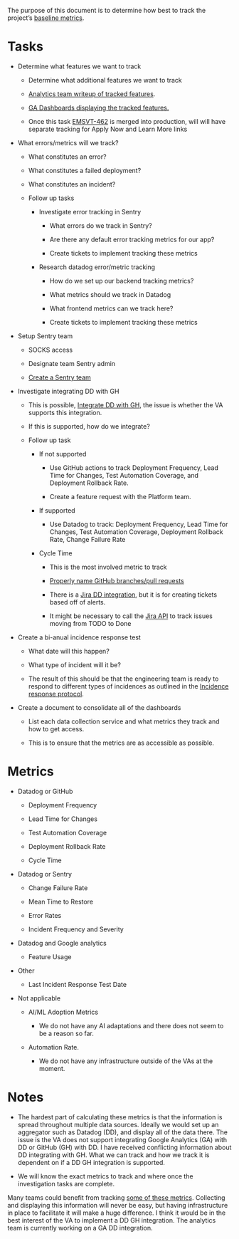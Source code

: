 The purpose of this document is to determine how best to track the project’s [baseline metrics](https://docs.google.com/spreadsheets/d/1thjziKGDsql-H0U7YhAMGI4M5ymZZ3LO8o-0cpD6Yfc/edit?gid=0#gid=0).

# Tasks

*   Determine what features we want to track
    
    *   Determine what additional features we want to track
        
    *   [Analytics team writeup of tracked features](https://docs.google.com/document/d/14jj6wEmqPiPrpMFX2Mq25aW8thvr1l9tbjB-iRe22W4/edit?tab=t.0).
        
    *   [GA Dashboards displaying the tracked features.](https://analytics.google.com/analytics/web/#/analysis/p419143770/edit/elcziEc8RiGSOmpQhEx5OA)
        
    *   Once this task [EMSVT-462](https://jira.devops.va.gov/browse/PTEMSVT-462) is merged into production, will will have separate tracking for Apply Now and Learn More links
        
*   What errors/metrics will we track?
    
    *   What constitutes an error?
        
    *   What constitutes a failed deployment?
        
    *   What constitutes an incident?
        
    *   Follow up tasks
        
        *   Investigate error tracking in Sentry
            
            *   What errors do we track in Sentry?
                
            *   Are there any default error tracking metrics for our app?
                
            *   Create tickets to implement tracking these metrics
                
        *   Research datadog error/metric tracking
            
            *   How do we set up our backend tracking metrics?
                
            *   What metrics should we track in Datadog
                
            *   What frontend metrics can we track here?
                
            *   Create tickets to implement tracking these metrics
                
*   Setup Sentry team
    
    *   SOCKS access
        
    *   Designate team Sentry admin
        
    *   [Create a Sentry team](https://depo-platform-documentation.scrollhelp.site/developer-docs/tracking-application-errors-with-sentry)
        
*   Investigate integrating DD with GH
    
    *   This is possible, [Integrate DD with GH](https://docs.datadoghq.com/integrations/github/), the issue is whether the VA supports this integration.
        
    *   If this is supported, how do we integrate?
        
    *   Follow up task
        
        *   If not supported
            
            *   Use GitHub actions to track Deployment Frequency, Lead Time for Changes, Test Automation Coverage, and Deployment Rollback Rate.
                
            *   Create a feature request with the Platform team.
                
        *   If supported
            
            *   Use Datadog to track: Deployment Frequency, Lead Time for Changes, Test Automation Coverage, Deployment Rollback Rate, Change Failure Rate
                
        *   Cycle Time
            
            *   This is the most involved metric to track
                
            *   [Properly name GitHub branches/pull requests](https://support.atlassian.com/jira-cloud-administration/docs/use-the-github-for-jira-app/)
                
            *   There is a [Jira DD integration](https://docs.datadoghq.com/integrations/jira/), but it is for creating tickets based off of alerts.
                
            *   It might be necessary to call the [Jira API](https://developer.atlassian.com/cloud/jira/platform/rest/v3/api-group-issues/#api-rest-api-3-changelog-bulkfetch-post) to track issues moving from TODO to Done
                
*   Create a bi-anual incidence response test
    
    *   What date will this happen?
        
    *   What type of incident will it be?
        
    *   The result of this should be that the engineering team is ready to respond to different types of incidences as outlined in the [Incidence response protocol](https://depo-platform-documentation.scrollhelp.site/developer-docs/incident-response-documentation-for-application-te).
        
*   Create a document to consolidate all of the dashboards
    
    *   List each data collection service and what metrics they track and how to get access.
        
    *   This is to ensure that the metrics are as accessible as possible.

# Metrics

*   Datadog or GitHub
    
    *   Deployment Frequency
        
    *   Lead Time for Changes
        
    *   Test Automation Coverage
        
    *   Deployment Rollback Rate
        
    *   Cycle Time
        
*   Datadog or Sentry
    
    *   Change Failure Rate
        
    *   Mean Time to Restore
        
    *   Error Rates
        
    *   Incident Frequency and Severity
        
*   Datadog and Google analytics
    
    *   Feature Usage
        
*   Other
    
    *   Last Incident Response Test Date
        
*   Not applicable
    
    *   AI/ML Adoption Metrics
        
        *   We do not have any AI adaptations and there does not seem to be a reason so far.
            
    *   Automation Rate. 
        
        *   We do not have any infrastructure outside of the VAs at the moment.

# Notes

*   The hardest part of calculating these metrics is that the information is spread throughout multiple data sources. Ideally we would set up an aggregator such as Datadog (DD), and display all of the data there. The issue is the VA does not support integrating Google Analytics (GA) with DD or GitHub (GH) with DD. I have received conflicting information about DD integrating with GH. What we can track and how we track it is dependent on if a DD GH integration is supported.
    
*   We will know the exact metrics to track and where once the investigation tasks are complete.
    

Many teams could benefit from tracking [some of these metrics](https://docs.datadoghq.com/dora_metrics/). Collecting and displaying this information will never be easy, but having infrastructure in place to facilitate it will make a huge difference. I think it would be in the best interest of the VA to implement a DD GH integration. The analytics team is currently working on a GA DD integration.
